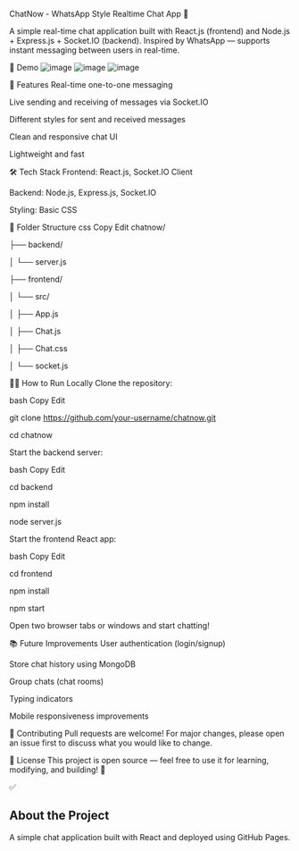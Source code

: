 ChatNow - WhatsApp Style Realtime Chat App 💬

A simple real-time chat application built with React.js (frontend) and Node.js + Express.js + Socket.IO (backend).
Inspired by WhatsApp — supports instant messaging between users in real-time.

📸 Demo
![image](https://github.com/user-attachments/assets/db5522b0-e627-4395-a5f9-4e05006da857)
![image](https://github.com/user-attachments/assets/7ec683ef-6512-40b3-86aa-eb69b52aa30b)
![image](https://github.com/user-attachments/assets/8ffd7e79-4c52-486a-91a9-840281240729)




🚀 Features
Real-time one-to-one messaging

Live sending and receiving of messages via Socket.IO

Different styles for sent and received messages

Clean and responsive chat UI

Lightweight and fast

🛠️ Tech Stack
Frontend: React.js, Socket.IO Client

Backend: Node.js, Express.js, Socket.IO

Styling: Basic CSS

📂 Folder Structure
css
Copy
Edit
chatnow/

├── backend/

│   └── server.js

├── frontend/

│   └── src/

│       ├── App.js

│       ├── Chat.js

│       ├── Chat.css

│       └── socket.js

🧑‍💻 How to Run Locally
Clone the repository:

bash
Copy
Edit

git clone https://github.com/your-username/chatnow.git

cd chatnow

Start the backend server:

bash
Copy
Edit

cd backend

npm install

node server.js

Start the frontend React app:

bash
Copy
Edit

cd frontend

npm install

npm start

Open two browser tabs or windows and start chatting!

📚 Future Improvements
User authentication (login/signup)

Store chat history using MongoDB

Group chats (chat rooms)

Typing indicators

Mobile responsiveness improvements

🤝 Contributing
Pull requests are welcome!
For major changes, please open an issue first to discuss what you would like to change.

📄 License
This project is open source — feel free to use it for learning, modifying, and building! 🚀

✅



## About the Project
A simple chat application built with React and deployed using GitHub Pages.
